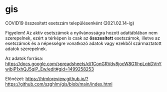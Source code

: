 # gis
COVID19 összesített esetszám településenként (2021.02.14-ig)

Figyelem! Az aktív esetszámok a nyilvánosságra hozott adattáblában nem szerepelnek, ezért a térképen is csak az **összesített** esetszámok, illetve az esetszámok és a népességre vonatkozó adatok vagy ezekből származtatott adatok szerepelnek.  

Az adatok forrása: https://docs.google.com/spreadsheets/d/1ConGRVdv8jocW8G1lhpLqbDVnYwibjP1xhQJ5qiP_Ew/edit#gid=1499258253 

Előnézet: https://htmlpreview.github.io/?https://github.com/szghlm/gis/blob/main/index.html
